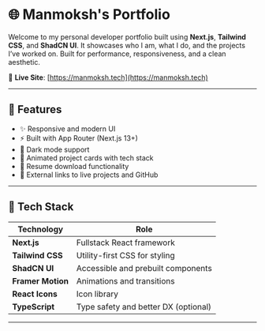 # 🌐 Manmoksh's Portfolio

Welcome to my personal developer portfolio built using **Next.js**, **Tailwind CSS**, and **ShadCN UI**. It showcases who I am, what I do, and the projects I’ve worked on. Built for performance, responsiveness, and a clean aesthetic.

🚀 **Live Site**: [https://manmoksh.tech](https://manmoksh.tech)

---

## 🧠 Features

- ✨ Responsive and modern UI
- ⚡ Built with App Router (Next.js 13+)
- 🎨 Dark mode support
- 🧩 Animated project cards with tech stack
- 📄 Resume download functionality
- 🔗 External links to live projects and GitHub

---

## 🧰 Tech Stack

| Technology        | Role                                 |
| ----------------- | ------------------------------------ |
| **Next.js**       | Fullstack React framework            |
| **Tailwind CSS**  | Utility-first CSS for styling        |
| **ShadCN UI**     | Accessible and prebuilt components   |
| **Framer Motion** | Animations and transitions           |
| **React Icons**   | Icon library                         |
| **TypeScript**    | Type safety and better DX (optional) |

---

